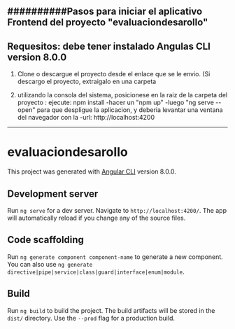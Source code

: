 
##########Pasos para iniciar el aplicativo Frontend del proyecto "evaluaciondesarollo"
---------
Requesitos:
debe tener instalado Angulas CLI version 8.0.0
------------
1. Clone o descargue el proyecto desde el enlace que se le envio. (Si descargo el proyecto, extraigalo en una carpeta

2. utilizando la consola del sistema, posicionese en la raiz de la carpeta del proyecto :
ejecute: npm install
-hacer un "npm up"
-luego "ng serve --open" para que despligue la aplicacion,
y deberia levantar una ventana del navegador con la
-url: http://localhost:4200

---------------------------------------------------------------------------------------------
# evaluaciondesarollo

This project was generated with [Angular CLI](https://github.com/angular/angular-cli) version 8.0.0.

## Development server

Run `ng serve` for a dev server. Navigate to `http://localhost:4200/`. The app will automatically reload if you change any of the source files.

## Code scaffolding

Run `ng generate component component-name` to generate a new component. You can also use `ng generate directive|pipe|service|class|guard|interface|enum|module`.

## Build

Run `ng build` to build the project. The build artifacts will be stored in the `dist/` directory. Use the `--prod` flag for a production build.


